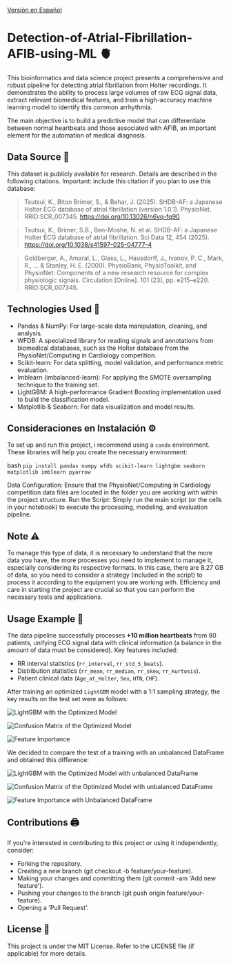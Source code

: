 [Versión en Español](README.md)

# Detection-of-Atrial-Fibrillation-AFIB-using-ML 🫀

This bioinformatics and data science project presents a comprehensive and robust pipeline for detecting atrial fibrillation from Holter recordings. It demonstrates the ability to process large volumes of raw ECG signal data, extract relevant biomedical features, and train a high-accuracy machine learning model to identify this common arrhythmia.  

The main objective is to build a predictive model that can differentiate between normal heartbeats and those associated with AFIB, an important element for the automation of medical diagnosis.

## Data Source 💾

This dataset is publicly available for research. Details are described in the following citations. Important: include this citation if you plan to use this database:

> Tsutsui, K., Biton Brimer, S., & Behar, J. (2025). SHDB-AF: a Japanese Holter ECG database of atrial fibrillation (version 1.0.1). PhysioNet. RRID:SCR_007345. https://doi.org/10.13026/n6yq-fq90

> Tsutsui, K., Brimer, S.B., Ben-Moshe, N. et al. SHDB-AF: a Japanese Holter ECG database of atrial fibrillation. Sci Data 12, 454 (2025). https://doi.org/10.1038/s41597-025-04777-4

> Goldberger, A., Amaral, L., Glass, L., Hausdorff, J., Ivanov, P. C., Mark, R., ... & Stanley, H. E. (2000). PhysioBank, PhysioToolkit, and PhysioNet: Components of a new research resource for complex physiologic signals. Circulation [Online]. 101 (23), pp. e215–e220. RRID:SCR_007345.  

## Technologies Used 🐍
-   Pandas & NumPy: For large-scale data manipulation, cleaning, and analysis.
-   WFDB: A specialized library for reading signals and annotations from biomedical databases, such as the Holter database from the PhysioNet/Computing in Cardiology competition.
-   Scikit-learn: For data splitting, model validation, and performance metric evaluation.
-   Imblearn (imbalanced-learn): For applying the SMOTE oversampling technique to the training set.
-   LightGBM: A high-performance Gradient Boosting implementation used to build the classification model.
-   Matplotlib & Seaborn: For data visualization and model results.  

## Consideraciones en Instalación ⚙️

To set up and run this project, i recommend using a `conda` environment. These libraries will help you create the necessary environment:

bash
    ```
    pip install pandas numpy wfdb scikit-learn lightgbm seaborn matplotlib imblearn pyarrow
    ```  
    
Data Configuration: Ensure that the PhysioNet/Computing in Cardiology competition data files are located in the folder you are working with within the project structure.
Run the Script: Simply run the main script (or the cells in your notebook) to execute the processing, modeling, and evaluation pipeline.

## Note ⚠️
To manage this type of data, it is necessary to understand that the more data you have, the more processes you need to implement to manage it, especially considering its respective formats. In this case, there are 8.27 GB of data, so you need to consider a strategy (included in the script) to process it according to the equipment you are working with. Efficiency and care in starting the project are crucial so that you can perform the necessary tests and applications.  

## Usage Example 📎

The data pipeline successfully processes **+10 million heartbeats** from 80 patients, unifying ECG signal data with clinical information (a balance in the amount of data must be considered). Key features included:  

-   RR interval statistics (`rr_interval`, `rr_std_5_beats`).
-   Distribution statistics (`rr_mean`, `rr_median`, `rr_skew`, `rr_kurtosis`).
-   Patient clinical data (`Age_at_Holter`, `Sex`, `HTN`, `CHF`).

After training an optimized `LightGBM` model with a 1:1 sampling strategy, the key results on the test set were as follows:

![LightGBM with the Optimized Model](Images/LightGBM_opt_Model.png)

![Confusion Matrix of the Optimized Model](Images/confusion_matrix_opt.png)

![Feature Importance](Images/feature_importance_balanced.png)

We decided to compare the test of a training with an unbalanced DataFrame and obtained this difference:

![LightGBM with the Optimized Model with unbalanced DataFrame](Images/LightGBM_opt_Model_unbalanced.png)

![Confusion Matrix of the Optimized Model with unbalanced DataFrame](Images/confusion_matrix_opt_unbalanced.png)

![Feature Importance with Unbalanced DataFrame](Images/feature_importance_unbalanced.png)


## Contributions 🖨️

If you're interested in contributing to this project or using it independently, consider:
-   Forking the repository.
-   Creating a new branch (git checkout -b feature/your-feature).
-   Making your changes and committing them (git commit -am 'Add new feature').
-   Pushing your changes to the branch (git push origin feature/your-feature).
-   Opening a 'Pull Request'.

## License 📜

This project is under the MIT License. Refer to the LICENSE file (if applicable) for more details.
